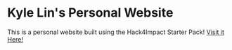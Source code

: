 # Kyle Lin's Personal Website
This is a personal website built using the Hack4Impact Starter Pack!
[Visit it Here!](https://kylelin23.github.io)